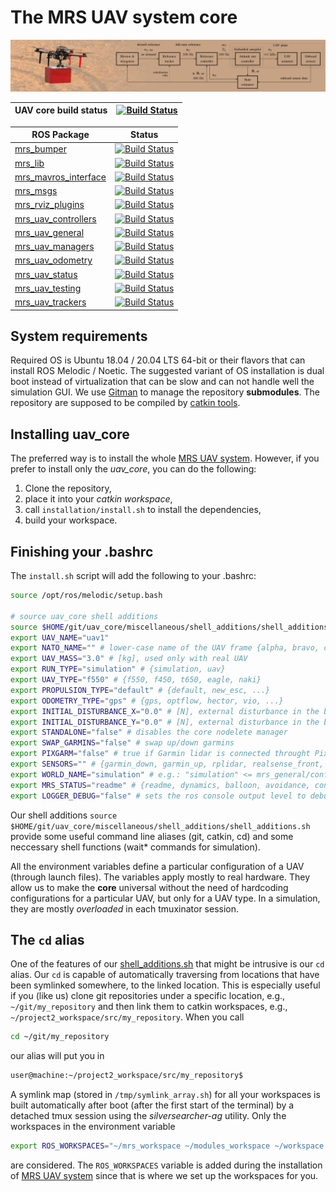 # The MRS UAV system core

![](.fig/thumbnail.jpg)

| UAV core build status | [![Build Status](https://github.com/ctu-mrs/uav_core/workflows/CI/badge.svg)](https://github.com/ctu-mrs/uav_core/actions) |
|-----------------------|----------------------------------------------------------------------------------------------------------------------------|

| ROS Package                                                             | Status 
|-------------------------------------------------------------------------|----------------------------------------------------------------------------------------------------------------------------------------------------|
| [mrs_bumper](https://github.com/ctu-mrs/mrs_bumper)                     | [![Build Status](https://github.com/ctu-mrs/mrs_bumper/workflows/CI/badge.svg)](https://github.com/ctu-mrs/mrs_bumper/actions)                     |
| [mrs_lib](https://github.com/ctu-mrs/mrs_lib)                           | [![Build Status](https://github.com/ctu-mrs/mrs_lib/workflows/CI/badge.svg)](https://github.com/ctu-mrs/mrs_lib/actions)                           |
| [mrs_mavros_interface](https://github.com/ctu-mrs/mrs_mavros_interface) | [![Build Status](https://github.com/ctu-mrs/mrs_mavros_interface/workflows/CI/badge.svg)](https://github.com/ctu-mrs/mrs_mavros_interface/actions) |
| [mrs_msgs](https://github.com/ctu-mrs/mrs_msgs)                         | [![Build Status](https://github.com/ctu-mrs/mrs_msgs/workflows/CI/badge.svg)](https://github.com/ctu-mrs/mrs_msgs/actions)                         |
| [mrs_rviz_plugins](https://github.com/ctu-mrs/mrs_rviz_plugins)         | [![Build Status](https://github.com/ctu-mrs/mrs_rviz_plugins/workflows/CI/badge.svg)](https://github.com/ctu-mrs/mrs_rviz_plugins/actions)         |
| [mrs_uav_controllers](https://github.com/ctu-mrs/mrs_uav_controllers)   | [![Build Status](https://github.com/ctu-mrs/mrs_uav_controllers/workflows/CI/badge.svg)](https://github.com/ctu-mrs/mrs_uav_controllers/actions)   |
| [mrs_uav_general](https://github.com/ctu-mrs/mrs_uav_general)           | [![Build Status](https://github.com/ctu-mrs/mrs_uav_general/workflows/CI/badge.svg)](https://github.com/ctu-mrs/mrs_uav_general/actions)           |
| [mrs_uav_managers](https://github.com/ctu-mrs/mrs_uav_managers)         | [![Build Status](https://github.com/ctu-mrs/mrs_uav_managers/workflows/CI/badge.svg)](https://github.com/ctu-mrs/mrs_uav_managers/actions)         |
| [mrs_uav_odometry](https://github.com/ctu-mrs/mrs_uav_odometry)         | [![Build Status](https://github.com/ctu-mrs/mrs_uav_odometry/workflows/CI/badge.svg)](https://github.com/ctu-mrs/mrs_uav_odometry/actions)         |
| [mrs_uav_status](https://github.com/ctu-mrs/mrs_uav_status)             | [![Build Status](https://github.com/ctu-mrs/mrs_uav_status/workflows/CI/badge.svg)](https://github.com/ctu-mrs/mrs_uav_status/actions)             |
| [mrs_uav_testing](https://github.com/ctu-mrs/mrs_uav_testing)           | [![Build Status](https://github.com/ctu-mrs/mrs_uav_testing/workflows/CI/badge.svg)](https://github.com/ctu-mrs/mrs_uav_testing/actions)           |
| [mrs_uav_trackers](https://github.com/ctu-mrs/mrs_uav_trackers)         | [![Build Status](https://github.com/ctu-mrs/mrs_uav_trackers/workflows/CI/badge.svg)](https://github.com/ctu-mrs/mrs_uav_trackers/actions)         |

## System requirements

Required OS is Ubuntu 18.04 / 20.04 LTS 64-bit or their flavors that can install ROS Melodic / Noetic.
The suggested variant of OS installation is dual boot instead of virtualization that can be slow and can not handle well the simulation GUI.
We use [Gitman](https://github.com/jacebrowning/gitman) to manage the repository **submodules**.
The repository are supposed to be compiled by [catkin tools](https://catkin-tools.readthedocs.io).

## Installing uav_core

The preferred way is to install the whole [MRS UAV system](https://github.com/ctu-mrs/mrs_uav_system).
However, if you prefer to install only the *uav_core*, you can do the following:

1. Clone the repository,
2. place it into your *catkin workspace*,
3. call ```installation/install.sh``` to install the dependencies,
4. build your workspace.

## Finishing your .bashrc

The `install.sh` script will add the following to your .bashrc:
```bash
source /opt/ros/melodic/setup.bash

# source uav_core shell additions
source $HOME/git/uav_core/miscellaneous/shell_additions/shell_additions.sh
export UAV_NAME="uav1" 
export NATO_NAME="" # lower-case name of the UAV frame {alpha, bravo, charlie, ...}
export UAV_MASS="3.0" # [kg], used only with real UAV
export RUN_TYPE="simulation" # {simulation, uav}
export UAV_TYPE="f550" # {f550, f450, t650, eagle, naki}
export PROPULSION_TYPE="default" # {default, new_esc, ...}
export ODOMETRY_TYPE="gps" # {gps, optflow, hector, vio, ...}
export INITIAL_DISTURBANCE_X="0.0" # [N], external disturbance in the body frame
export INITIAL_DISTURBANCE_Y="0.0" # [N], external disturbance in the body frame
export STANDALONE="false" # disables the core nodelete manager
export SWAP_GARMINS="false" # swap up/down garmins
export PIXGARM="false" # true if Garmin lidar is connected throught Pixhawk
export SENSORS="" # {garmin_down, garmin_up, rplidar, realsense_front, teraranger, bluefox_optflow, realsense_brick, bluefox_brick}
export WORLD_NAME="simulation" # e.g.: "simulation" <= mrs_general/config/world_simulation.yaml
export MRS_STATUS="readme" # {readme, dynamics, balloon, avoidance, control_error, gripper}
export LOGGER_DEBUG="false" # sets the ros console output level to debug
```

Our shell additions
```source $HOME/git/uav_core/miscellaneous/shell_additions/shell_additions.sh```
provide some useful command line aliases (git, catkin, cd) and some neccessary shell functions (wait\* commands for simulation).

All the environment variables define a particular configuration of a UAV (through launch files).
The variables apply mostly to real hardware. They allow us to make the **core** universal without the need of hardcoding configurations for a particular UAV, but only for a UAV type.
In a simulation, they are mostly *overloaded* in each tmuxinator session.

## The `cd` alias

One of the features of our [shell_additions.sh](https://github.com/ctu-mrs/uav_core/blob/master/miscellaneous/shell_additions/shell_additions.sh) that might be intrusive is our `cd` alias.
Our `cd` is capable of automatically traversing from locations that have been symlinked somewhere, to the linked location.
This is especially useful if you (like us) clone git repositories under a specific location, e.g., `~/git/my_repository` and then link them to catkin workspaces, e.g., `~/project2_workspace/src/my_repository`.
When you call
```bash
cd ~/git/my_repository
```
our alias will put you in
```bash
user@machine:~/project2_workspace/src/my_repository$ 
```

A symlink map (stored in `/tmp/symlink_array.sh`) for all your workspaces is built automatically after boot (after the first start of the terminal) by a detached tmux session using the *silversearcher-ag* utility.
Only the workspaces in the environment variable
```bash
export ROS_WORKSPACES="~/mrs_workspace ~/modules_workspace ~/workspace ~/project2_workspace"
```
are considered.
The `ROS_WORKSPACES` variable is added during the installation of [MRS UAV system](https://github.com/ctu-mrs/mrs_uav_system) since that is where we set up the workspaces for you.
